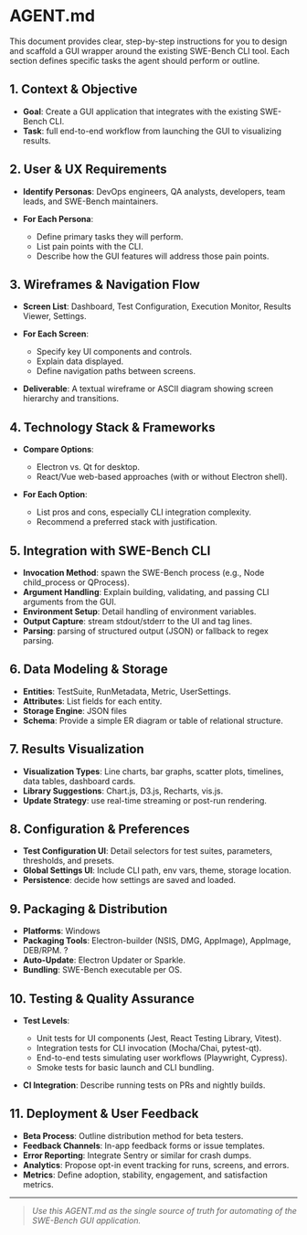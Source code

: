 # AGENT.md

This document provides clear, step-by-step instructions for you to design and scaffold a GUI wrapper around the existing SWE-Bench CLI tool. Each section defines specific tasks the agent should perform or outline.

## 1. Context & Objective

* **Goal**: Create a GUI application that integrates with the existing SWE-Bench CLI.
* **Task**: full end-to-end workflow from launching the GUI to visualizing results.

## 2. User & UX Requirements

* **Identify Personas**: DevOps engineers, QA analysts, developers, team leads, and SWE-Bench maintainers.
* **For Each Persona**:

  * Define primary tasks they will perform.
  * List pain points with the CLI.
  * Describe how the GUI features will address those pain points.

## 3. Wireframes & Navigation Flow

* **Screen List**: Dashboard, Test Configuration, Execution Monitor, Results Viewer, Settings.
* **For Each Screen**:

  * Specify key UI components and controls.
  * Explain data displayed.
  * Define navigation paths between screens.
* **Deliverable**: A textual wireframe or ASCII diagram showing screen hierarchy and transitions.

## 4. Technology Stack & Frameworks

* **Compare Options**:

  * Electron vs. Qt for desktop.
  * React/Vue web-based approaches (with or without Electron shell).
* **For Each Option**:

  * List pros and cons, especially CLI integration complexity.
  * Recommend a preferred stack with justification.

## 5. Integration with SWE-Bench CLI

* **Invocation Method**: spawn the SWE-Bench process (e.g., Node child\_process or QProcess).
* **Argument Handling**: Explain building, validating, and passing CLI arguments from the GUI.
* **Environment Setup**: Detail handling of environment variables.
* **Output Capture**: stream stdout/stderr to the UI and tag lines.
* **Parsing**: parsing of structured output (JSON) or fallback to regex parsing.

## 6. Data Modeling & Storage

* **Entities**: TestSuite, RunMetadata, Metric, UserSettings.
* **Attributes**: List fields for each entity.
* **Storage Engine**: JSON files
* **Schema**: Provide a simple ER diagram or table of relational structure.

## 7. Results Visualization

* **Visualization Types**: Line charts, bar graphs, scatter plots, timelines, data tables, dashboard cards.
* **Library Suggestions**: Chart.js, D3.js, Recharts, vis.js.
* **Update Strategy**: use real-time streaming or post-run rendering.

## 8. Configuration & Preferences

* **Test Configuration UI**: Detail selectors for test suites, parameters, thresholds, and presets.
* **Global Settings UI**: Include CLI path, env vars, theme, storage location.
* **Persistence**: decide how settings are saved and loaded.

## 9. Packaging & Distribution

* **Platforms**: Windows
* **Packaging Tools**: Electron-builder (NSIS, DMG, AppImage), AppImage, DEB/RPM. ?
* **Auto-Update**: Electron Updater or Sparkle.
* **Bundling**: SWE-Bench executable per OS.

## 10. Testing & Quality Assurance

* **Test Levels**:

  * Unit tests for UI components (Jest, React Testing Library, Vitest).
  * Integration tests for CLI invocation (Mocha/Chai, pytest-qt).
  * End-to-end tests simulating user workflows (Playwright, Cypress).
  * Smoke tests for basic launch and CLI bundling.
* **CI Integration**: Describe running tests on PRs and nightly builds.

## 11. Deployment & User Feedback

* **Beta Process**: Outline distribution method for beta testers.
* **Feedback Channels**: In-app feedback forms or issue templates.
* **Error Reporting**: Integrate Sentry or similar for crash dumps.
* **Analytics**: Propose opt-in event tracking for runs, screens, and errors.
* **Metrics**: Define adoption, stability, engagement, and satisfaction metrics.

---

> *Use this AGENT.md as the single source of truth for automating of the SWE-Bench GUI application.*
